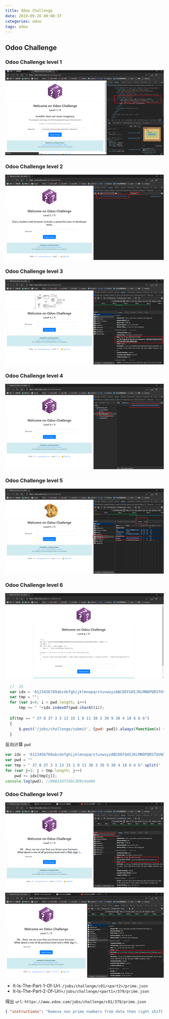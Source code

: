 ```yaml
---
title: Odoo Challenge
date: 2019-09-26 09:08:37
categories: odoo
tags: odoo
---
```


## Odoo Challenge

### Odoo Challenge level 1

![level 1](/imgs/odoo-challenge/odoo-challenge-1.png)

### Odoo Challenge level 2

![level 2](/imgs/odoo-challenge/odoo-challenge-2.png)

### Odoo Challenge level 3

![level 3](/imgs/odoo-challenge/odoo-challenge-3.png)

### Odoo Challenge level 4

![level 4](/imgs/odoo-challenge/odoo-challenge-4.png)

### Odoo Challenge level 5

![level 5](/imgs/odoo-challenge/odoo-challenge-5.png)

### Odoo Challenge level 6

![level 6](/imgs/odoo-challenge/odoo-challenge-6.png)

```javascript
  //  JS
  var idx = '0123456789abcdefghijklmnopqrstuvwxyzABCDEFGHIJKLMNOPQRSTUVWXYZ'.split('');
  var tmp = "";
  for (var i=0; i < pwd.length; i++)
      tmp += " "+idx.indexOf(pwd.charAt(i));

  if(tmp == " 37 8 37 3 3 13 15 1 9 11 38 3 39 9 38 4 10 6 6 6")
  {
      $.post('/jobs/challenge/submit', {pwd: pwd}).always(function(x) { window.location = '/jobs/challenge/next'});
  }
```

反向计算 `pwd`

```javascript
var idx = '0123456789abcdefghijklmnopqrstuvwxyzABCDEFGHIJKLMNOPQRSTUVWXYZ'.split('');
var pwd = ""
var tmp = " 37 8 37 3 3 13 15 1 9 11 38 3 39 9 38 4 10 6 6 6".split(' ');
for (var j=1; j < tmp.length; j++)
    pwd += idx[tmp[j]];
console.log(pwd); //B8B33df19bC3D9C4a666
```

### Odoo Challenge level 7

![level 7-1](/imgs/odoo-challenge/odoo-challenge-7-1.png)

![level 7-2](/imgs/odoo-challenge/odoo-challenge-7-2.png)

- It-Is-The-Part-1-Of-Url: `/jobs/challenge/c01/<part2>/prime.json`
- It-Is-The-Part-2-Of-Url=`/jobs/challenge/<part1>/379/prime.json`

得出 `url`: `https://www.odoo.com/jobs/challenge/c01/379/prime.json`

```json
{ "instructions": "Remove non prime numbers from data then right shift [113th decimal of the constant quantity that determines the area of a circle by multiplying it by the radius squared] bits from the remaining numbers, it will give you the alphanumeric password of the next level", "numbers": [ 25997, 25799, 13100, 48684, 16934, 13259, 17305, 55983, 13907, 17261, 55728, 10297, 13093, 12473, 18656, 13451, 46130, 12763, 25163, 3973, 35701, 13963, 25601, 19970, 16331, 17194, 18240, 26099, 54228, 34354, 23474, 13913, 31299, 55800, 7996, 24953, 43996, 60352, 37209, 25121, 14563, 38252, 19197, 14609, 11061, 27683, 33010, 57782, 30956, 11694, 36505, 35568, 13903, 23987, 45353, 13829, 7711, 29092, 18044, 57020, 4455, 2781, 57118, 46252, 33525, 56343, 37878, 13463, 30822, 53235, 48044, 625, 25693, 24953, 57336, 14011, 32431, 22024, 36278, 5909, 48198, 13711, 25741, 13487, 56406, 13464, 14669, 24952, 15093, 59085, 9777, 16323, 25011, 6525, 62279, 41405, 33715, 54789, 49705, 12527, 12117, 15634, 35113, 38746, 30092, 13921, 14249, 26111, 41173, 61706, 63388, 14741, 17292, 10438, 12066, 51291, 12389, 18817, 41074, 46017, 25582, 25657, 24470, 14009, 25633, 61308, 39687, 26111, 53992, 14341, 892, 25037, 24851, 17587, 14303, 42924, 39067, 13841 ] }
```
